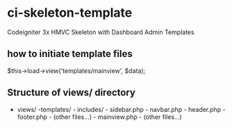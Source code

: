# ci-skeleton-template
Codeigniter 3x HMVC Skeleton with Dashboard Admin Templates

how to initiate template files
------------------------------
$this->load->view('templates/mainview', $data);

Structure of views/ directory
------------------------------
- views/
	-templates/
		- includes/
			- sidebar.php
			- navbar.php
			- header.php
			- footer.php
			- (other files...)
		- mainview.php
		- (other files...)